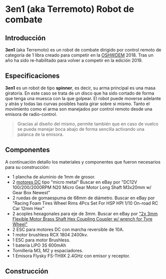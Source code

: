 # 3en1 (aka Terremoto) Robot de combate

## Introducción
**3en1** (aka Terremoto) es un robot de combate dirigido por control remoto de categoría de 1 libra creado para competir en la [OSHWDEM](https://oshwdem.org) 2018. Tras un año ha sido re-habilitado para volver a competir en la edición 2019.

## Especificaciones
**3en1** es un robot de tipo **spinner**, es decir, su arma principal es una masa giratoria. En este caso se trata de un disco que ha sido cortado de forma que tenga una muesca con la que golpear.
El robot puede moverse adelante y atrás y todas las curvas posibles hasta girar sobre si mismo.
Tanto el movimiento como el arma son manejados por control remoto desde una emisora de radio-control.
>Gracias al diseño del mismo, permite también que en caso de vuelco se pueda manejar boca abajo de forma sencilla activando una palanca de la emisora.

## Componentes
A continuación detallo los materiales y componentes que fueron necesarios para su construcción:

- 1 plancha de aluminio de 1mm de grosor.
- 2 [motores DC]([https://tienda.bricogeek.com/motores/220-motor-micro-metal-dc-con-reductora-298-1.html?search_query=Micro+Metal&results=35](https://tienda.bricogeek.com/motores/220-motor-micro-metal-dc-con-reductora-298-1.html?search_query=Micro+Metal&results=35)) tipo "micro metal"
Buscar en eBay por "DC12V 100/200/2000RPM N20 Micro Gear Motor Long Shaft M3x20mm w/ Gear Box Newest"
- 2 ruedas de gomaespuma de 68mm de diámetro.
Buscar en eBay por "Racing Foam Tires Wheel Rims 4Pcs Set For HSP HPI 1/10 On-road RC Car 12mm Hex"
- 2 acoples hexagonales para eje de 3mm.
Buscar en eBay por ["2x 3mm Flexible Motor Brass Shaft Hex Coupling Coupler w/ wrench for Tyre Wheel"](https://www.ebay.com/itm/2x-3mm-Flexible-Motor-Brass-Shaft-Hex-Coupling-Coupler-w-wrench-for-Tyre-Wheel/253223731688?ssPageName=STRK%3AMEBIDX%3AIT&_trksid=p2057872.m2749.l2649)
- 2 ESC para motores DC con marcha reversible de 10A.
- 1 motor brushless RCX 1804 2400kv.
- 1 ESC para motor Brushless.
- 1 batería LiPO 3S 600mAh
- Tornillería M3, M2 y espaciadores.
- 1 Emisora Flysky FS-TH9X 2.4GHz con emisor y receptor.

## Construcción
